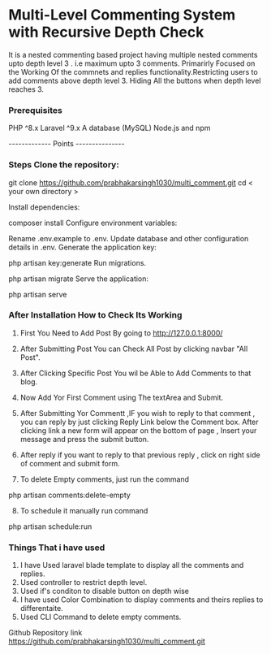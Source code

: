 # Multi-Level Commenting System with Recursive Depth Check

It is a nested commenting based project having multiple nested comments upto depth level 3 . i.e maximum upto 3 comments.
Primarirly Focused on the Working Of the commnets and replies functionality.Restricting users to add comments above depth level 3.
Hiding All the buttons when depth level reaches 3.



###  Prerequisites
PHP ^8.x
Laravel ^9.x
A database (MySQL)
Node.js and npm

 

------------- Points ---------------

### Steps Clone the repository:

git clone <https://github.com/prabhakarsingh1030/multi_comment.git>
 cd < your own directory > 

 Install dependencies:

composer install Configure environment variables:

Rename .env.example to .env. Update database and other configuration details in .env. Generate the application key:

php artisan key:generate Run migrations.

php artisan migrate Serve the application:

php artisan serve

### After Installation How to Check Its Working

1. First You Need to Add Post By going to
http://127.0.0.1:8000/

2. After Submitting Post You can Check All Post by clicking navbar "All Post".

3. After Clicking Specific Post You wil be Able to Add Comments to that blog.

4. Now Add Yor First Comment using The textArea and Submit.

5. After Submitting Yor Commentt ,IF you wish to reply to that comment , you can reply by just clicking Reply Link below the Comment box. After clicking link  a new form will appear on the bottom of page , Insert your message and press the submit button.
6. After reply if you want to reply to that previous reply , click  on right side of comment and submit form.

7. To delete Empty comments, just run the command 

 php artisan comments:delete-empty 

8. To schedule it manually run command

 php artisan schedule:run 



### Things That i have used 
1. I have Used laravel  blade template to display all the comments and replies.
2. Used controller to restrict depth level. 
3.  Used if's conditon to disable button on depth wise 
4. I have used Color Combination to display comments and theirs replies to differentaite.
5. Used CLI Command to delete empty comments.


Github Repository link
https://github.com/prabhakarsingh1030/multi_comment.git